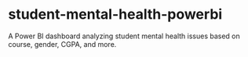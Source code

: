 # student-mental-health-powerbi
A Power BI dashboard analyzing student mental health issues based on course, gender, CGPA, and more.
